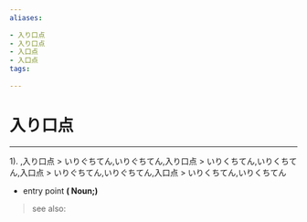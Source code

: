 ```yaml
---
aliases:
    
- 入り口点
- 入り口点
- 入口点
- 入口点
tags:
    
---
```


# 入り口点
---
1).
,入り口点 > いりぐちてん,いりぐちてん,入り口点 > いりくちてん,いりくちてん,入口点 > いりぐちてん,いりぐちてん,入口点 > いりくちてん,いりくちてん

- entry point
**( Noun;)**
> see also: 
            